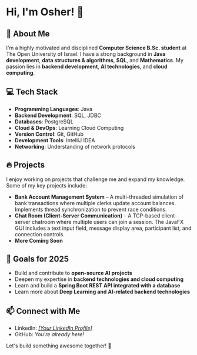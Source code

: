 # Hi, I'm Osher! 👋

## 🚀 About Me

I'm a highly motivated and disciplined **Computer Science B.Sc. student** at The Open University of Israel. I have a strong background in **Java development**, **data structures & algorithms**, **SQL**, and **Mathematics**. My passion lies in **backend development**, **AI technologies**, and **cloud computing**.

## 💻 Tech Stack

- **Programming Languages**: Java
- **Backend Development**: SQL, JDBC
- **Databases**: PostgreSQL
- **Cloud & DevOps**: Learning Cloud Computing
- **Version Control**: Git, GitHub
- **Development Tools**: IntelliJ IDEA
- **Networking**: Understanding of network protocols

## 🔥 Projects

I enjoy working on projects that challenge me and expand my knowledge. Some of my key projects include:

- **Bank Account Management System** – A multi-threaded simulation of bank transactions where multiple clerks update account balances. Implements thread synchronization to prevent race conditions.
- **Chat Room (Client-Server Communication)** – A TCP-based client-server chatroom where multiple users can join a session. The JavaFX GUI includes a text input field, message display area, participant list, and connection controls.
- **More Coming Soon**

## 🎯 Goals for 2025

- Build and contribute to **open-source AI projects**
- Deepen my expertise in **backend technologies and cloud computing**
- Learn and build a **Spring Boot REST API integrated with a database**
- Learn more about **Deep Learning and AI-related backend technologies**



## 📫 Connect with Me

- LinkedIn: *[[Your LinkedIn Profile]](https://www.linkedin.com/in/osher-akshikar-63443b23b/)*
- GitHub: *You're already here!*

Let's build something awesome together! 🚀


